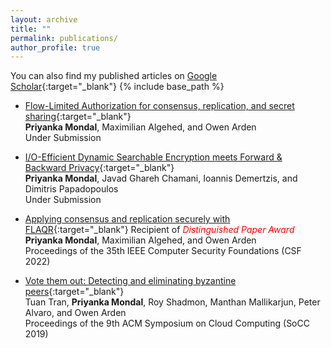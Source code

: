 ```yaml
---
layout: archive
title: ""
permalink: publications/
author_profile: true
---
```


You can also find my published articles on [Google Scholar](https://scholar.google.com/citations?user=xHRP7lkAAAAJ&hl=en){:target="_blank"}
{% include base_path %}

- [Flow-Limited Authorization for consensus, replication, and secret sharing](){:target="_blank"}<br>
**Priyanka Mondal**, Maximilian Algehed, and Owen Arden <br>
Under Submission

- [I/O-Efficient Dynamic Searchable Encryption meets Forward &
Backward Privacy](){:target="_blank"}<br>
**Priyanka Mondal**, Javad Ghareh Chamani, Ioannis Demertzis, and Dimitris Papadopoulos <br>
Under Submission

- [Applying consensus and replication securely with FLAQR](https://ieeexplore.ieee.org/document/9919637){:target="_blank"} Recipient of <font color="red"><i>  Distinguished Paper Award </i> </font> <br>
**Priyanka Mondal**, Maximilian Algehed, and Owen Arden <br>
Proceedings of the 35th IEEE Computer Security Foundations (CSF 2022)<br>



- [Vote them out: Detecting and eliminating byzantine peers](https://dl.acm.org/doi/abs/10.1145/3357223.3365442){:target="_blank"}<br>
Tuan Tran, **Priyanka Mondal**, Roy Shadmon, Manthan Mallikarjun, Peter Alvaro, and Owen Arden <br>
Proceedings of the 9th ACM Symposium on Cloud Computing (SoCC 2019)





